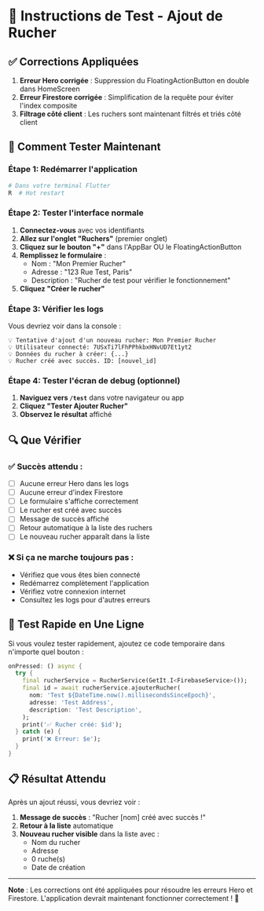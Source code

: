 # 🧪 Instructions de Test - Ajout de Rucher

## ✅ Corrections Appliquées

1. **Erreur Hero corrigée** : Suppression du FloatingActionButton en double dans HomeScreen
2. **Erreur Firestore corrigée** : Simplification de la requête pour éviter l'index composite
3. **Filtrage côté client** : Les ruchers sont maintenant filtrés et triés côté client

## 🚀 Comment Tester Maintenant

### Étape 1: Redémarrer l'application
```bash
# Dans votre terminal Flutter
R  # Hot restart
```

### Étape 2: Tester l'interface normale
1. **Connectez-vous** avec vos identifiants
2. **Allez sur l'onglet "Ruchers"** (premier onglet)
3. **Cliquez sur le bouton "+"** dans l'AppBar OU le FloatingActionButton
4. **Remplissez le formulaire** :
   - Nom : "Mon Premier Rucher"
   - Adresse : "123 Rue Test, Paris"
   - Description : "Rucher de test pour vérifier le fonctionnement"
5. **Cliquez "Créer le rucher"**

### Étape 3: Vérifier les logs
Vous devriez voir dans la console :
```
💡 Tentative d'ajout d'un nouveau rucher: Mon Premier Rucher
💡 Utilisateur connecté: 7USxTi7lFhPPhkbxHNvUD7Et1yt2
💡 Données du rucher à créer: {...}
💡 Rucher créé avec succès. ID: [nouvel_id]
```

### Étape 4: Tester l'écran de debug (optionnel)
1. **Naviguez vers `/test`** dans votre navigateur ou app
2. **Cliquez "Tester Ajouter Rucher"**
3. **Observez le résultat** affiché

## 🔍 Que Vérifier

### ✅ Succès attendu :
- [ ] Aucune erreur Hero dans les logs
- [ ] Aucune erreur d'index Firestore
- [ ] Le formulaire s'affiche correctement
- [ ] Le rucher est créé avec succès
- [ ] Message de succès affiché
- [ ] Retour automatique à la liste des ruchers
- [ ] Le nouveau rucher apparaît dans la liste

### ❌ Si ça ne marche toujours pas :
- Vérifiez que vous êtes bien connecté
- Redémarrez complètement l'application
- Vérifiez votre connexion internet
- Consultez les logs pour d'autres erreurs

## 🎯 Test Rapide en Une Ligne

Si vous voulez tester rapidement, ajoutez ce code temporaire dans n'importe quel bouton :

```dart
onPressed: () async {
  try {
    final rucherService = RucherService(GetIt.I<FirebaseService>());
    final id = await rucherService.ajouterRucher(
      nom: 'Test ${DateTime.now().millisecondsSinceEpoch}',
      adresse: 'Test Address',
      description: 'Test Description',
    );
    print('✅ Rucher créé: $id');
  } catch (e) {
    print('❌ Erreur: $e');
  }
}
```

## 📋 Résultat Attendu

Après un ajout réussi, vous devriez voir :
1. **Message de succès** : "Rucher [nom] créé avec succès !"
2. **Retour à la liste** automatique
3. **Nouveau rucher visible** dans la liste avec :
   - Nom du rucher
   - Adresse
   - 0 ruche(s)
   - Date de création

---

**Note** : Les corrections ont été appliquées pour résoudre les erreurs Hero et Firestore. L'application devrait maintenant fonctionner correctement ! 🎉 